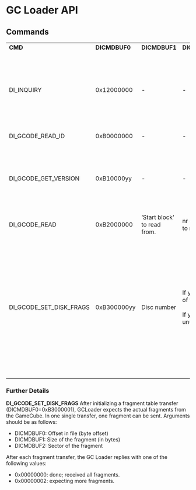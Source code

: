# GC Loader API

## Commands

<table>
    <tr style="font-weight:bold">
        <td>CMD</td>
        <td>DICMDBUF0</td>
        <td>DICMDBUF1</td>
        <td>DICMDBUF2</td>
        <td>RET</td>
        <td>Description</td>
    </tr>
    <tr>
        <td>DI_INQUIRY</td>
        <td>0x12000000</td>
        <td>-</td>
        <td>-</td>
        <td>32 bytes:<br />
            - Bytes 0-3: 0x00000000;<br />
            - Bytes 4-7: 0x20196c64;<br />
            - Bytes 8-11: 0x61000000;<br />
            - Rest is zeros
        </td>
        <td>Normal inquiry command.<br /><br />
            This code can be used to uniquely identify GC Loader.
        </td>
    </tr>
    <tr>
        <td>DI_GCODE_READ_ID</td>
        <td>0xB0000000</td>
        <td>-</td>
        <td>-</td>
        <td>0xAAAAAAAA</td>
        <td>Get GCODE ID.</td>
    </tr>
    <tr>
        <td>DI_GCODE_GET_VERSION</td>
        <td>0xB10000yy</td>
        <td>-</td>
        <td>-</td>
        <td>
        If yy=1: length of version string (4 bytes) <br /><br />
        If yy=0: version string (arbitrary nr of bytes)
        </td>
        <td>Get GCODE firmware version.</td>
    </tr>
    <tr>
        <td>DI_GCODE_READ</td>
        <td>0xB2000000</td>
        <td>‘Start block’ to read from.</td>
        <td>nr of bytes to read</td>
        <td>-</td>
        <td>Read bytes from SD Card.</td>
    </tr>
    <tr>
        <td>DI_GCODE_SET_DISK_FRAGS</td>
        <td>0xB300000yy</td>
        <td>Disc number</td>
        <td>If yy=1: nr of frags<br /><br />
            If yy=2: unused
        </td>
        <td>If yy = 1: <br />
            - 0x00: ready to receive frag table <br />
            - 0x04: Error; Disc number too high <br />
            - 0x03: Error; too many fragments <br /><br />
            If yy=2: <br />
            - 0x00: Success; changed active disc<br />
            - 0x04: Error; Disc number too high <br />
        </td>
        <td>Set the disk frags or change active disc.<br /><br />
            yy=1: Initialize frag table transfer <br /><br />
            yy=2: set active disc
        </td>
    </tr>


</table>
 

### Further Details
<b>DI_GCODE_SET_DISK_FRAGS</b>
After initializing a fragment table transfer (DICMDBUF0=0xB3000001), GCLoader expects the actual fragments from the GameCube. In one single transfer, one fragment can be sent. Arguments should be as follows:
- DICMDBUF0: Offset in file (byte offset)
- DICMDBUF1: Size of the fragment (in bytes)
- DICMDBUF2: Sector of the fragment

After each fragment transfer, the GC Loader replies with one of the following values:
- 0x00000000: done; received all fragments.
- 0x00000002: expecting more fragments.
